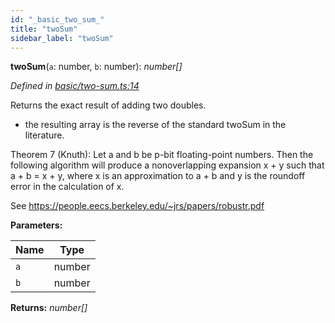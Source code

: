 ```yaml
---
id: "_basic_two_sum_"
title: "twoSum"
sidebar_label: "twoSum"
---
```


**twoSum**(`a`: number, `b`: number): *number[]*

*Defined in [basic/two-sum.ts:14](https://github.com/FlorisSteenkamp/double-double/blob/d35ae52/src/basic/two-sum.ts#L14)*

Returns the exact result of adding two doubles.

* the resulting array is the reverse of the standard twoSum in the literature.

Theorem 7 (Knuth): Let a and b be p-bit floating-point numbers. Then the
following algorithm will produce a nonoverlapping expansion x + y such that
a + b = x + y, where x is an approximation to a + b and y is the roundoff
error in the calculation of x.

See https://people.eecs.berkeley.edu/~jrs/papers/robustr.pdf

**Parameters:**

Name | Type |
------ | ------ |
`a` | number |
`b` | number |

**Returns:** *number[]*

